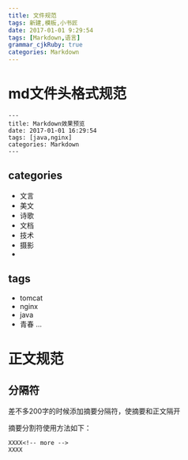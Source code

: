 ```yaml
---
title: 文件规范
tags: 新建,模板,小书匠
date: 2017-01-01 9:29:54
tags: [Markdown,语言]
grammar_cjkRuby: true
categories: Markdown
---
```

# md文件头格式规范
``` stylus
---
title: Markdown效果预览
date: 2017-01-01 16:29:54
tags: [java,nginx]
categories: Markdown
---
```
## categories
 - 文言
 - 美文
 - 诗歌
 - 文档
 - 技术
 - 摄影
 -

## tags

 - tomcat
 - nginx
 - java
 - 青春
...
# 正文规范
## 分隔符
差不多200字的时候添加摘要分隔符，使摘要和正文隔开

摘要分割符使用方法如下：
``` stylus
XXXX<!-- more -->
XXXX
```

